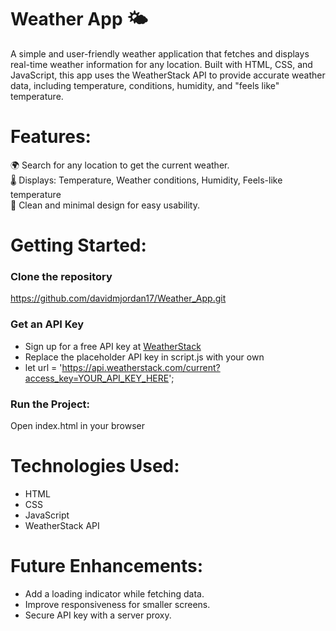 # Weather App 🌤️
A simple and user-friendly weather application that fetches and displays real-time weather information for any location. Built with HTML, CSS, and JavaScript, this app uses the WeatherStack API to provide accurate weather data, including temperature, conditions, humidity, and "feels like" temperature.

# Features:
🌍 Search for any location to get the current weather.<br>
🌡️ Displays:
Temperature,
Weather conditions,
Humidity,
Feels-like temperature<br>
🧩 Clean and minimal design for easy usability.

# Getting Started:
### Clone the repository<br>
https://github.com/davidmjordan17/Weather_App.git

### Get an API Key<br>
- Sign up for a free API key at <a href="https://weatherstack.com/">WeatherStack</a><br>
- Replace the placeholder API key in script.js with your own<br>
- let url = 'https://api.weatherstack.com/current?access_key=YOUR_API_KEY_HERE';

### Run the Project:
Open index.html in your browser

# Technologies Used:
- HTML
- CSS
- JavaScript
- WeatherStack API

# Future Enhancements:
- Add a loading indicator while fetching data.
- Improve responsiveness for smaller screens.
- Secure API key with a server proxy.
